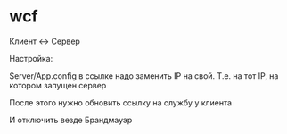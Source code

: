 wcf
===

Клиент &lt;-> Сервер

Настройка:

Server/App.config в ссылке надо заменить IP на свой.
Т.е. на тот IP, на котором запущен сервер

После этого нужно обновить ссылку на службу у клиента

И отключить везде Брандмауэр
